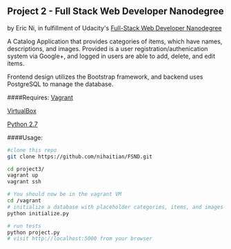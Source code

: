 ## Project 2 - Full Stack Web Developer Nanodegree
by Eric Ni, in fulfillment of Udacity's [Full-Stack Web Developer Nanodegree](https://www.udacity.com/course/nd004)

A Catalog Application that provides categories of items, which have names, descriptions, and images. Provided is a user registration/authenication system via Google+, and logged in users are able to add, delete, and edit items.

Frontend design utilizes the Bootstrap framework, and backend uses PostgreSQL to manage the database.

####Requires:
[Vagrant](http://www.vagrantup.com/)

[VirtualBox](https://www.virtualbox.org/wiki/Downloads)

[Python 2.7](https://www.python.org/download/releases/2.7.7/)


####Usage:
```bash
#clone this repo
git clone https://github.com/nihaitian/FSND.git

cd project3/
vagrant up
vagrant ssh

# You should now be in the vagrant VM
cd /vagrant
# initialize a database with placeholder categories, items, and images
python initialize.py

# run tests
python project.py
# visit http://localhost:5000 from your browser
```
